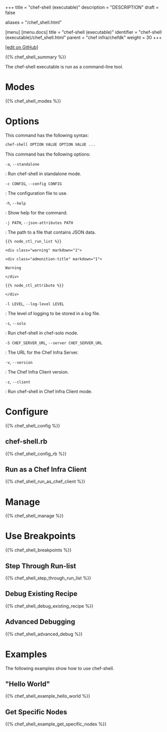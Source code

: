 +++
title = "chef-shell (executable)"
description = "DESCRIPTION"
draft = false

aliases = "/chef_shell.html"

[menu]
  [menu.docs]
    title = "chef-shell (executable)"
    identifier = "chef-shell (executable)/chef_shell.html"
    parent = "chef infra/chefdk"
    weight = 30
+++    

[\[edit on
GitHub\]](https://github.com/chef/chef-web-docs/blob/master/chef_master/source/ctl_chef_shell.rst)

{{% chef_shell_summary %}}

The chef-shell executable is run as a command-line tool.

Modes
=====

{{% chef_shell_modes %}}

Options
=======

This command has the following syntax:

``` bash
chef-shell OPTION VALUE OPTION VALUE ...
```

This command has the following options:

`-a`, `--standalone`

:   Run chef-shell in standalone mode.

`-c CONFIG`, `--config CONFIG`

:   The configuration file to use.

`-h`, `--help`

:   Show help for the command.

`-j PATH`, `--json-attributes PATH`

:   The path to a file that contains JSON data.

    {{% node_ctl_run_list %}}

    <div class="warning" markdown="1">

    <div class="admonition-title" markdown="1">

    Warning

    </div>

    {{% node_ctl_attribute %}}

    </div>

`-l LEVEL`, `--log-level LEVEL`

:   The level of logging to be stored in a log file.

`-s`, `--solo`

:   Run chef-shell in chef-solo mode.

`-S CHEF_SERVER_URL`, `--server CHEF_SERVER_URL`

:   The URL for the Chef Infra Server.

`-v`, `--version`

:   The Chef Infra Client version.

`-z`, `--client`

:   Run chef-shell in Chef Infra Client mode.

Configure
=========

{{% chef_shell_config %}}

chef-shell.rb
-------------

{{% chef_shell_config_rb %}}

Run as a Chef Infra Client
--------------------------

{{% chef_shell_run_as_chef_client %}}

Manage
======

{{% chef_shell_manage %}}

Use Breakpoints
===============

{{% chef_shell_breakpoints %}}

Step Through Run-list
---------------------

{{% chef_shell_step_through_run_list %}}

Debug Existing Recipe
---------------------

{{% chef_shell_debug_existing_recipe %}}

Advanced Debugging
------------------

{{% chef_shell_advanced_debug %}}

Examples
========

The following examples show how to use chef-shell.

"Hello World"
-------------

{{% chef_shell_example_hello_world %}}

Get Specific Nodes
------------------

{{% chef_shell_example_get_specific_nodes %}}

